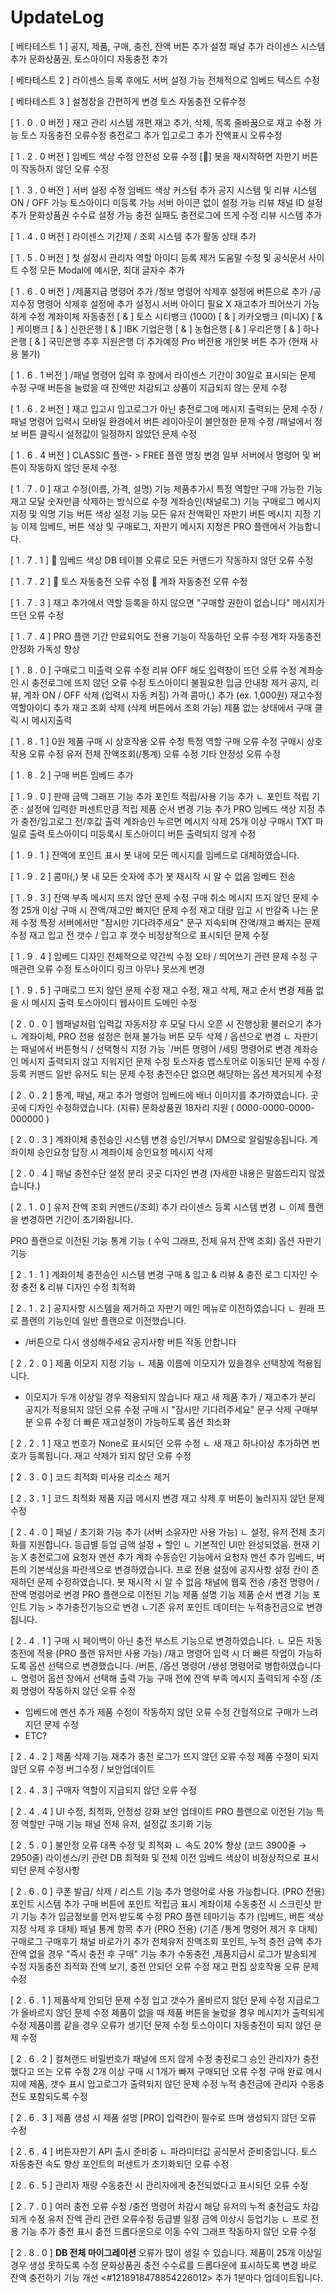 # UpdateLog


[ 베타테스트 1 ]
공지, 제품, 구매, 충전, 잔액 버튼 추가
설정 패널 추가
라이센스 시스템 추가
문화상품권, 토스아이디 자동충전 추가
 

[ 베타테스트 2 ]
라이센스 등록 후에도 서버 설정 가능
전체적으로 임베드 텍스트 수정
 

[ 베타테스트 3 ]
설정창을 간편하게 변경
토스 자동충전 오류수정
 

[ 1 . 0 . 0  버전 ]
재고 관리 시스템 개편
재고 추가, 삭제, 목록
줄바꿈으로 재고 수정 가능
토스 자동충전 오류수정
충전로그 추가
입고로그 추가
잔액표시 오류수정
 
 
[ 1 . 2 . 0 버전 ]
임베드 색상 수정
안전성 오류 수정
[🚨] 봇을 재시작하면 자판기 버튼이 작동하지 않던 오류 수정
 

[ 1 . 3 . 0 버전 ]
서버 설정 수정
임베드 색상 커스텀 추가
공지 시스템 및 리뷰 시스템 ON / OFF 가능
토스아이디 미등록 가능
서버 아이콘 없이 설정 가능
리뷰 채널 ID 설정 추가
문화상품권 수수료 설정 가능
충전 실패도 충전로그에 뜨게 수정
리뷰 시스템 추가
 

[ 1 . 4 . 0 버전 ]
라이센스 기간제 / 조회 시스템 추가
활동 상태 추가
 

[ 1 . 5 . 0 버전 ]
첫 설정시 관리자 역할 아이디 등록 제거
도움말 수정 및 공식문서 사이트 수정
모든 Modal에 예시문, 최대 글자수 추가
 

[ 1 . 6 . 0 버전 ]
/제품지급 명령어 추가
/정보 명령어 삭제후 설정에 버튼으로 추가
/공지수정 명령어 삭제후 설정에 추가
설정시 서버 아이디 필요 X
재고추가 띄어쓰기 가능하게 수정
계좌이체 자동충전
[ & ] 토스 시티뱅크 (1000)
[ & ] 카카오뱅크 (미니X)
[ & ] 케이뱅크
[ & ] 신한은행
[ & ] IBK 기업은행
[ & ] 농협은행
[ & ] 우리은행
[ & ] 하나은행
[ & ] 국민은행
추후 지원은행 더 추가예정
Pro 버전용 개인봇 버튼 추가 (현재 사용 불가)
 

[ 1 . 6 . 1 버전 ]
/패널 명령어 입력 후 창에서 라이센스 기간이 30일로 표시되는 문제 수정
구매 버튼을 눌렀을 때 잔액만 차감되고 상품이 지급되지 않는 문제 수정
 

[ 1 . 6 . 2 버전 ]
재고 입고시 입고로그가 아닌 충전로그에 메시지 출력되는 문제 수정
/패널 명령어 입력시 모바일 환경에서 버튼 레이아웃이 불안정한 문제 수정
/패널에서 정보 버튼 클릭시 설정값이 일정하지 않았던 문제 수정
 

[ 1 . 6 . 4 버전 ]
CLASSIC 플랜- > FREE 플랜 명칭 변경
일부 서버에서 명령어 및 버튼이 작동하지 않던 문제 수정
 

[ 1 . 7 . 0  ]
재고 수정(이름, 가격, 설명) 기능
제품추가시 특정 역할만 구매 가능한 기능
재고 모달 숫자만큼 삭제하는 방식으로 수정
계좌승인(채널로그) 기능
구매로그 메시지 지정 및 익명 기능
버튼 색상 설정 기능
모든 유저 잔액확인
자판기 버튼 메시지 지정 기능
이제 임베드, 버튼 색상 및 구매로그, 자판기 메시지 지정은 PRO 플랜에서 가능합니다.
 

[ 1 . 7 . 1  ]
🚨 임베드 색상 DB 테이블 오류로 모든 커맨드가 작동하지 않던 오류 수정
 

[ 1 . 7 . 2  ]
🚨 토스 자동충전 오류 수정
🚨 계좌 자동충전 오류 수정
 

[ 1 . 7 . 3  ]
재고 추가에서 역할 등록을 하지 않으면 "구매할 권한이 없습니다" 메시지가 뜨던 오류 수정
 

[ 1 . 7 . 4  ]
PRO 플랜 기간 만료되어도 전용 기능이 작동하던 오류 수정
계좌 자동충전 안정화
가독성 향상
 

[  1 . 8 . 0  ]
구매로그 미출력 오류 수정
리뷰 OFF 해도 입력창이 뜨던 오류 수정
계좌승인 시 충전로그에 뜨지 않던 오류 수정
토스아이디 불필요한 입금 안내창 제거
공지, 리뷰, 계좌 ON / OFF 삭제 (입력시 자동 켜짐)
가격 콤마(,) 추가 (ex. 1,000원)
재고수정 역할아이디 추가
재고 조회 삭제 (삭제 버튼에서 조회 가능)
제품 없는 상태에서 구매 클릭 시 메시지출력


[ 1 . 8 . 1  ]
0원 제품 구매 시 상호작용 오류 수정
특정 역할 구매 오류 수정
구매시 상호작용 오류 수정
유저 전체 잔액조회(/통계) 오류 수정
기타 안정성 오류 수정
 
 
[ 1 . 8 . 2 ]
구매 버튼 임베드 추가
 

[ 1 . 9 . 0 ]
판매 금액 그래프 기능 추가
포인트 적립/사용 기능 추가
ㄴ 포인트 적립 기준 : 설정에 입력한 퍼센트만큼 적립
제품 순서 변경 기능 추가
PRO 임베드 색상 지정 추가
충전/입고로그 전/후값 출력
계좌승인 누르면 메시지 삭제
25개 이상 구매시 TXT 파일로 출력
토스아이디 미등록시 토스아이디 버튼 출력되지 않게 수정
 

[  1 . 9 . 1  ]
잔액에 포인트 표시
봇 내에 모든 메시지를 임베드로 대체하였습니다.
 

[  1 . 9 . 2  ]
콤마(,) 봇 내 모든 숫자에 추가
봇 재시작 시 ⁠알 수 없음 임베드 전송


[  1 . 9 . 3  ]
잔액 부족 메시지 뜨지 않던 문제 수정
구매 취소 메시지 뜨지 않던 문제 수정
25개 이상 구매 시 잔액/재고만 빠지던 문제 수정
재고 대량 입고 시 반갈죽 나는 문제 수정
특정 서버에서만 "잠시만 기다려주세요" 문구 지속되며 잔액/재고 빠지는 문제 수정
재고 입고 전 갯수 / 입고 후 갯수 비정상적으로 표시되던 문제 수정


[  1 . 9 . 4  ]
임베드 디자인 전체적으로 약간씩 수정
오타 / 띄어쓰기 관련 문제 수정
구매관련 오류 수정
토스아이디 링크 아무나 못쓰게 변경


[  1 . 9 . 5  ]
구매로그 뜨지 않던 문제 수정
재고 수정, 재고 삭제, 재고 순서 변경 제품 없을 시 메시지 출력
토스아이디 웹사이트 도메인 수정


[  2 . 0 . 0  ]
웹패널처럼 입력값 자동저장 후 모달 다시 오픈 시 진행상황 불러오기 추가
ㄴ 계좌이체, PRO 전용 설정은 현재 불가능
버튼 모두 삭제 / 옵션으로 변경
ㄴ 자판기는 패널에서 버튼형식 / 선택형식 지정 가능
`/버튼 명령어 /세팅 명령어로 변경
계좌승인 메시지 출력되지 않고 지워지던 문제 수정
토스자충 앱스토어로 이동되던 문제 수정
/등록 커맨드 일반 유저도 되는 문제 수정
충전수단 없으면 해당하는 옵션 제거되게 수정
 

[  2 . 0 . 2  ]
통계, 패널, 재고 추가 명령어 임베드에 배너 이미지를 추가하였습니다.
곳곳에 디자인 수정하였습니다.
(지류) 문화상품권 18자리 지원
( 0000-0000-0000-000000 ) 


[  2 . 0 . 3  ]
계좌이체 충전승인 시스템 변경
승인/거부시 DM으로 알림발송됩니다.
계좌이체 승인요청 답장 시 계좌이체 승인요청 메시지 삭제
 

[  2 . 0 . 4  ]
패널 충전수단 설정 분리
곳곳 디자인 변경 (자세한 내용은 말씀드리지 않겠습니다.)


[  2 . 1 . 0  ]
유저 잔액 조회 커맨드(/조회) 추가
라이센스 등록 시스템 변경
ㄴ 이제 플랜을 변경하면 기간이 초기화됩니다. 


PRO 플랜으로 이전된 기능
통계 기능 ( 수익 그래프, 전체 유저 잔액 조회)
옵션 자판기 기능


[  2 . 1 . 1  ]
계좌이체 충전승인 시스템 변경
구매 & 입고 & 리뷰 & 충전 로그 디자인 수정
충전 & 리뷰 디자인 수정
최적화


[  2 . 1 . 2  ]
공지사항 시스템을 제거하고 자판기 메인 메뉴로 이전하였습니다
ㄴ 원래 프로 플랜의 기능인데 일반 플랜으로 이전했습니다.
+ /버튼으로 다시 생성해주세요
공지사항 버튼 작동 안합니다


[  2 . 2 . 0  ]
제품 이모지 지정 기능
ㄴ 제품 이름에 이모지가 있을경우 선택창에 적용됩니다.
+ 이모지가 두개 이상일 경우 적용되지 않습니다
재고 새 제품 추가 / 재고추가 분리
공지가 적용되지 않던 오류 수정
구매 시 "잠시만 기다려주세요" 문구 삭제
구매부분 오류 수정
더 빠른 재고설정이 가능하도록 옵션 최소화
 

[  2 . 2 . 1  ]
재고 번호가 None로 표시되던 오류 수정
ㄴ 새 재고 하나이상 추가하면 번호가 등록됩니다.
재고 삭제가 되지 않던 오류 수정
 

[  2 . 3 . 0  ]
코드 최적화
미사용 리소스 제거


[  2 . 3 . 1  ]
코드 최적화
제품 지급 메시지 변경
재고 삭제 후 버튼이 눌러지지 않던 문제 수정
 

[  2 . 4 . 0 ]
패널 / 초기화 기능 추가 (서버 소유자만 사용 가능)
ㄴ 설정, 유저 전체 초기화를 지원합니다.
등급별 등업 금액 설정 + 할인
ㄴ 기본적인 UI만 완성되었음. 현재 기능 X
충전로그에 요청자 멘션 추가
계좌 수동승인 기능에서 요청자 멘션 추가
임베드, 버튼의 기본색상을 파란색으로 변경하였습니다.
프로 전용 설정에 공지사항 설정 칸이 존재하던 문제 수정하였습니다.
봇 재시작 시 ⁠알 수 없음 채널에 웹훅 전송
/충전 명령어 /잔액 명령어로 변경
PRO 플랜으로 이전된 기능
제품 설명 기능
제품 순서 변경 기능
포인트 기능 > 추가충전기능으로 변경
ㄴ기존 유저 포인트 데이터는 누적충전금으로 변경됩니다. 


[  2 . 4 . 1  ]
구매 시 페이백이 아닌 충전 부스트 기능으로 변경하였습니다.
ㄴ 모든 자동충전에 적용 (PRO 플랜 유저만 사용 가능)
/재고 명령어 입력 시 더 빠른 작업이 가능하도록 옵션 선택으로 변경했습니다.
/버튼, /옵션 명령어 /생성 명령어로 병합하였습니다
ㄴ 명령어 옵션 창에서 선택해 출력 가능
구매 전에 잔액 부족 메시지 출력되게 수정
/조회 명령어 작동하지 않던 오류 수정
+ 임베드에 멘션 추가
제품 수정이 작동하지 않던 오류 수정
간헐적으로 구매가 느려지던 문제 수정
+ ETC?


[  2 . 4 . 2  ]
제품 삭제 기능 재추가
충전 로그가 뜨지 않던 오류 수정
제품 수정이 되지 않던 오류 수정
버그수정 / 보안업데이트


[  2 . 4 . 3  ]
구매자 역할이 지급되지 않던 오류 수정


[  2 . 4 . 4  ]
UI 수정, 최적화, 안정성 강화
보안 업데이트
PRO 플랜으로 이전된 기능
특정 역할만 구매 기능
패널 전체 유저, 설정값 초기화 기능


[  2 . 5 . 0  ]
불안정 오류 대폭 수정 및 최적화
ㄴ 속도 20% 향상 (코드 3900줄 → 2950줄)
라이센스/키 관련 DB 최적화 및 전체 이전
임베드 색상이 비정상적으로 표시되던 문제 수정사항


[  2 . 6 . 0  ]
쿠폰 발급/ 삭제 / 리스트 기능 추가
명령어로 사용 가능합니다. (PRO 전용)
포인트 시스템 추가
구매 버튼에 포인트 적립금 표시
계좌이체 수동충전 시 스크린샷 받기 기능 추가
입금정보를 먼저 받도록 수정
PRO 플랜 테마기능 추가 
(임베드, 버튼 색상 지정 삭제 후 대체)
패널 통계 항목 추가 (PRO 전용)
(기존 /통계 명령어 제거 후 대체)
구매로그 구매후기 채널 바로가기 추가 
전체유저 잔액조회 포인트, 누적 충전 금액 추가
잔액 없을 경우 "즉시 충전 후 구매" 기능 추가
수동충전 ,제품지급시 로그가 발송되게 수정
자동충전 최적화
잔액 보기, 충전 안되던 오류 수정
재고 편집 상호작용 오류 문제 수정
 

[  2 . 6 . 1  ]
제품삭제 안되던 문제 수정
입고 갯수가 올바르지 않던 문제 수정
지급로그가 올바르지 않던 문제 수정
제품이 없을 때 제품 버튼을 눌렀을 경우 메시지가 출력되게 수정
제품이름 같을 경우 오류가 생기던 문제 수정
토스아이디 자동충전이 되지 않던 문제 수정
 

[  2 . 6 . 2  ]
컬쳐랜드 비밀번호가 패널에 뜨지 않게 수정
충전로그 승인 관리자가 충전했다고 뜨는 오류 수정
2개 이상 구매 시 1개가 빠져 구매되던 오류 수정
구매 완료 메시지에 제품, 갯수 표시
입고로그가 출력되지 않던 문제 수정
누적 충전금에 관리자 수동충전도 포함되도록 수정


[  2 . 6 . 3  ]
제품 생성 시 제품 설명 [PRO] 입력칸이 필수로 뜨며 생성되지 않던 오류 수정


[  2 . 6 . 4   ]
버튼자판기 API 출시 준비중
ㄴ 파라미터값 공식문서 준비중입니다.
토스 자동충전 속도 향상
포인트의 퍼센트가 초기화되던 오류 수정


[  2 . 6 . 5   ]
관리자 재량 수동충전 시 관리자에게 충전되었다고 표시되던 오류 수정


[  2 . 7 . 0  ]
여러 충전 오류 수정
/충전 명령어 차감시 해당 유저의 누적 충전금도 차감되게 수정
유저 잔액 관리 관련 오류수정
등급별 일정 금액 이상시 등업기능
ㄴ 프로 전용 기능
추가 충전 표시 충전 드롭다운으로 이동
수익 그래프 작동하지 않던 오류 수정

[  2 . 8 . 0  ]
**DB 전체 마이그레이션**
오류가 많이 생길 수 있습니다.
제품이 25개 이상일 경우 생성 못하도록 수정
문화상품권 충전 수수료를 드롭다운에 표시하도록 변경
바로 잔액 충전하기 기능 개선
<#1218918478854226012> 추가
1분마다 업데이트됩니다.
